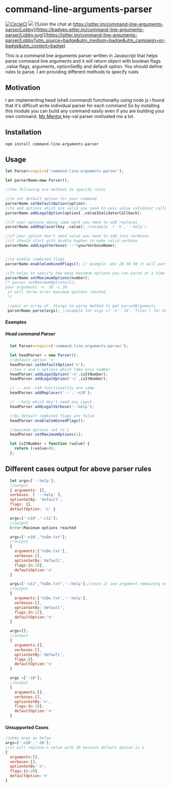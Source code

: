 
# command-line-arguments-parser

[![CircleCI](https://circleci.com/bb/veera83372/command-line-argumnets-parser/tree/master.svg?style=shield&circle-token=a723bccdc76d4581bf70d5a59b590244067fa307)](https://circleci.com/bb/veera83372/command-line-argumnets-parser/tree/master)       ![](https://travis-ci.org/veera83372/command-line-arguments-parser.svg?branch=master) [![Join the chat at https://gitter.im/command-line-arguments-parser/Lobby](https://badges.gitter.im/command-line-arguments-parser/Lobby.svg)](https://gitter.im/command-line-arguments-parser/Lobby?utm_source=badge&utm_medium=badge&utm_campaign=pr-badge&utm_content=badge)

This is a command line arguments parser written in Javascript that helps parse command line arguments and it will return object with boolean flags ,value flags, arguments, optionSetBy and default option.
You should define rules to parse.
I am providing different methods to specify rules

## Motivation

I am implementing head (shell command) functionality using node js i found that it's difficult write individual parser for each command
So by installing this module you can build any command easily
even if you are building your own command.
[My Mentor ](https://github.com/craftybones) key-val parser motivated me a lot.
## Installation

`npm install command-line-arguments-parser`

## Usage

```javascript
let Parser=require('command-line-arguments-parser');

let parserName=new Parser();

//the following are methods to specify rules

//to set default option for your command
parserName.setDefaultOption(option);
//to add options which are valid you need to pass value validator callback to validate value given to your option in this your should start with hyphen
parserName.addLegalOption(option1 ,value1ValidatorCallback);

//if your options doing same work you need to add replaces
parserName.addReplacer(key ,value); //example  ('-h','--help')

//if your option don't need value you need to add into verboses
//it should start with double hyphen to make valid verbose
parserName.addLegalVerbose('--'+yourVerboseName);


//to enable combined flags
parserName.enableCombinedFlags(); // example -abc 20 30 40 it will parse as -a20,-b30,-c40

//It helps to specify how many maximum options you can parse at a time
parserName.setMaximumOptions(number);
/* parser.setMaximumOptions(1);
your arguments -n  10 -c 20
 it will throw error maximum options reached
 */

 //pass an array of  things to parse method to get parsedArguments
 parserName.parse(args); //example let args =['-n','10','files'] for head

```


#### Examples

##### Head command Parser
```javascript
  let Parser=require('command-line-arguments-parser');

  let headParser = new Parser();
  //default option 'n'
  headParser.setDefaultOption('n');
  //two c and n options which take only number
  headParser.addLegalOption('-n',isItNumber);
  headParser.addLegalOption('-c',isItNumber);

  // -- and -n10 functionality are same
  headParser.addReplacer('--','-n10');

  // --help which don't need any input
  headParser.addLegalVerbose('--help');

  //by default combined flags are false
  headParser.enableCombinedFlags();

  //maximum options set to 1
  headParser.setMaximumOptions(1);

  let isItNumber = function (value) {
    return (+value>0);
  };
```

## Different cases output for above parser rules

``` javascript
  let args=['--help'];
  //output
  { arguments: [],
  verboses: [ '--help' ],
  optionSetBy: 'default',
  flags: {},
  defaultOption: 'n' }

  args=['-n10','-c12'];
  //output
  Error:Maximum options reached

  args=['-n10',"toDo.txt"];
  //output
  {
    arguments:['toDo.txt'],
    verboses:[],
    optionSetBy:'default',
    flags:{n:10},
    defaultOption:'n'
  }

  args=['-n12',"toDo.txt",'--help'];//once it see argument remaining everything is argument
  //output
  {
    arguments:['toDo.txt','--help'],
    verboses:[],
    optionSetBy:'default',
    flags:{n:12},
    defaultOption:'n'
  }

  args=[];
  //output
  {
    arguments:[],
    verboses:[],
    optionSetBy:'default',
    flags:{},
    defaultOption:'n'
  }

  args =['-10'];
  //output
  {
    arguments:[],
    verboses:[],
    optionSetBy:'n',
    flags:{n:10},
    defaultOption:'n'
  }

```
#### Unsupported Cases

```javascript
//when args as below
args=['-n10','-20'];
//it will replace n value with 20 because default option is n
{
  arguments:[],
  verboses:[],
  optionSetBy:'n',
  flags:{n:20},
  defaultOption:'n'
}
```
